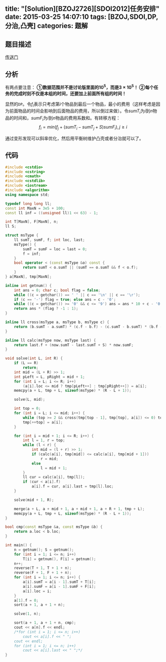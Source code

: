 title: "[Solution][BZOJ2726][SDOI2012]任务安排"
date: 2015-03-25 14:07:10
tags: [BZOJ,SDOI,DP,分治,凸壳]
categories: 题解
---
## 题目描述
[传送门](
http://www.lydsy.com/JudgeOnline/problem.php?id=2726)

## 分析

有两点要注意：
**①数据范围并不是讨论版里面的$10^5$，而是$3\times 10^5$！
②每个任务的完成时刻不仅是本组的时间，还要加上前面所有组的时间！**

显然的`DP`。令$f_i$表示只考虑第$i$个物品到最后一个物品，最小的费用（这样考虑是因为前面物品的时间会影响到后面物品的费用，所以倒过来做）。令$sumT_i$为$i$到$n$物品的时间和，$sumF_i$为$i$到$n$物品的费用系数和。有转移方程：
$$ f_i=min(f_j+(sumT_i-sumT_j+S)sumF_i),j\ge i $$

通过变形发现可以斜率优化，然后用平衡树维护凸壳或者分治就可以了。

<!--more-->
## 代码
```c++
#include <cstdio>
#include <cstring>
#include <cmath>
#include <cstdlib>
#include <iostream>
#include <algorithm>
using namespace std;

typedef long long ll;
const int MaxN = 3e5 + 100;
const ll inf = ((unsigned ll)1 << 63) - 1;

int T[MaxN], F[MaxN], n;
ll S;

struct msType {
    ll sumT, sumF, f; int loc, last;
    msType() {
        sumT = sumF = loc = last = 0;
        f = inf;
    }
    bool operator < (const msType &o) const {
        return sumT < o.sumT || (sumT == o.sumT && f < o.f);
    }
} a[MaxN], tmp[MaxN];

inline int getnum() {
    int ans = 0; char c; bool flag = false;
    while ((c = getchar()) == ' ' || c == '\n' || c == '\r');
    if (c == '-') flag = true; else ans = c - '0';
    while ((c = getchar()) >= '0' && c <= '9') ans = ans * 10 + c - '0';
    return ans * (flag ? -1 : 1);
}

inline ll cross(msType a, msType b, msType c) {
    return (b.sumT - a.sumT) * (c.f - b.f) - (c.sumT - b.sumT) * (b.f - a.f);
}

inline ll calc(msType now, msType last) {
    return last.f + (now.sumT - last.sumT + S) * now.sumF;
}

void solve(int L, int R) {
    if (L == R) 
        return;
    int mid = (L + R) >> 1;
    int pLeft = L, pRight = mid + 1;
    for (int i = L; i <= R; i++)
        (a[i].loc <= mid ? tmp[pLeft++] : tmp[pRight++]) = a[i];
    memcpy(a + L, tmp + L, sizeof(msType) * (R - L + 1));

    solve(L, mid);

    int top = 0;
    for (int i = L; i <= mid; i++) {
        while (top >= 2 && cross(tmp[top - 1], tmp[top], a[i]) <= 0) top--;
        tmp[++top] = a[i];
    }

    for (int i = mid + 1; i <= R; i++) {
        int l = 1, r = top;
        while (l < r) {
            int mid = (l + r) >> 1;
            if (calc(a[i], tmp[mid]) <= calc(a[i], tmp[mid + 1]))
                r = mid;
            else
                l = mid + 1;
        }
        ll cur = calc(a[i], tmp[l]);
        if (cur < a[i].f)
            a[i].f = cur, a[i].last = tmp[l].loc;
    }

    solve(mid + 1, R);

    merge(a + L, a + mid + 1, a + mid + 1, a + R + 1, tmp + L);
    memcpy(a + L, tmp + L, sizeof(msType) * (R - L + 1));
}

bool cmp(const msType &a, const msType &b) {
    return a.loc < b.loc;
}

int main() {
    n = getnum(); S = getnum();
    for (int i = 1; i <= n; i++)
        T[i] = getnum(), F[i] = getnum();
    n++;
    reverse(T + 1, T + 1 + n);
    reverse(F + 1, F + 1 + n);
    for (int i = 1; i <= n; i++) {
        a[i].sumT = a[i - 1].sumT + T[i];
        a[i].sumF = a[i - 1].sumF + F[i];
        a[i].loc = i;
    }
    a[1].f = 0;
    sort(a + 1, a + 1 + n);

    solve(1, n);

    sort(a + 1, a + 1 + n, cmp);
    cout << a[n].f << endl;
    /*for (int i = 1; i <= n; i++)
        cout << a[i].f << " ";
    cout << endl;
    for (int i = 1; i <= n; i++)
        cout << a[i].last << " ";*/
}
```